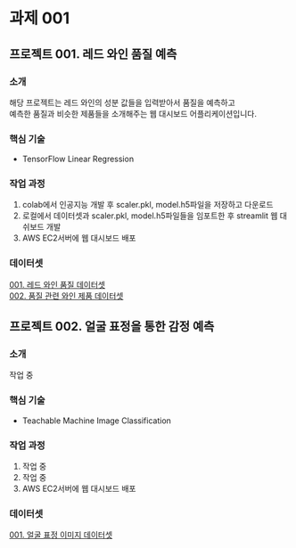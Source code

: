 # 과제 001

## 프로젝트 001. 레드 와인 품질 예측

### 소개
해당 프로젝트는 레드 와인의 성분 값들을 입력받아서 품질을 예측하고<br/>
예측한 품질과 비슷한 제품들을 소개해주는 웹 대시보드 어플리케이션입니다.

### 핵심 기술
- TensorFlow Linear Regression

### 작업 과정
001. colab에서 인공지능 개발 후 scaler.pkl, model.h5파일을 저장하고 다운로드<br/>
002. 로컬에서 데이터셋과 scaler.pkl, model.h5파일들을 임포트한 후 streamlit 웹 대쉬보드 개발<br/>
003. AWS EC2서버에 웹 대시보드 배포

### 데이터셋
<a href=https://www.kaggle.com/datasets/uciml/red-wine-quality-cortez-et-al-2009>001. 레드 와인 품질 데이터셋</a><br/>
<a href=https://www.kaggle.com/datasets/budnyak/wine-rating-and-price>002. 품질 관련 와인 제품 데이터셋</a>

## 프로젝트 002. 얼굴 표정을 통한 감정 예측

### 소개
작업 중

### 핵심 기술
- Teachable Machine Image Classification

### 작업 과정
001. 작업 중<br/>
002. 작업 중<br/>
003. AWS EC2서버에 웹 대시보드 배포

### 데이터셋
<a href=https://www.kaggle.com/datasets/msambare/fer2013>001. 얼굴 표정 이미지 데이터셋</a>